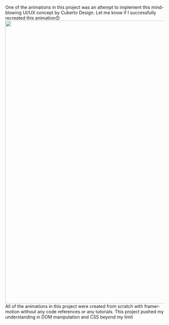 One of the animations in this project was an attempt to implement this mind-blowing UI/UX concept by Cuberto Design. Let me know if I successfully recreated this animation😊
<br />
<img src="https://firebasestorage.googleapis.com/v0/b/fir-playground-65495.appspot.com/o/ezgif.com-gif-maker.gif?alt=media&token=7040f11f-de9a-4d7d-9f35-69bdc076826d" height="900px">
<br />
All of the animations in this project were created from scratch with framer-motion without any code references or any tutorials. This project pushed my understanding in DOM manipulation and CSS beyond my limit
